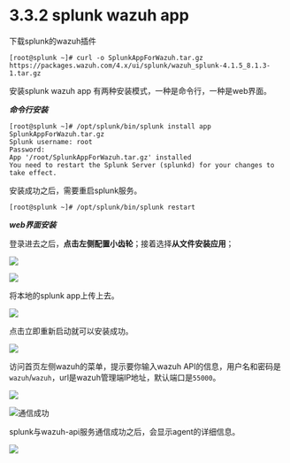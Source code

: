 # 3.3.2 splunk wazuh app

下载splunk的wazuh插件

```text
[root@splunk ~]# curl -o SplunkAppForWazuh.tar.gz https://packages.wazuh.com/4.x/ui/splunk/wazuh_splunk-4.1.5_8.1.3-1.tar.gz
```

安装splunk wazuh app 有两种安装模式，一种是命令行，一种是web界面。

_**命令行安装**_

```text
[root@splunk ~]# /opt/splunk/bin/splunk install app SplunkAppForWazuh.tar.gz
Splunk username: root
Password: 
App '/root/SplunkAppForWazuh.tar.gz' installed 
You need to restart the Splunk Server (splunkd) for your changes to take effect.
```

安装成功之后，需要重启splunk服务。

```text
[root@splunk ~]# /opt/splunk/bin/splunk restart
```

_**web界面安装**_

登录进去之后，**点击左侧配置小齿轮**；接着选择**从文件安装应用**；

![](../../.gitbook/assets/image%20%2869%29.png)

![](../../.gitbook/assets/image%20%2867%29.png)

将本地的splunk app上传上去。

![](../../.gitbook/assets/image%20%2876%29.png)

点击立即重新启动就可以安装成功。

![](../../.gitbook/assets/image%20%2874%29.png)

访问首页左侧wazuh的菜单，提示要你输入wazuh API的信息，用户名和密码是`wazuh`/`wazuh`，url是wazuh管理端IP地址，默认端口是`55000`。

![](../../.gitbook/assets/image%20%2865%29.png)

![&#x901A;&#x4FE1;&#x6210;&#x529F;](../../.gitbook/assets/image%20%2877%29.png)

splunk与wazuh-api服务通信成功之后，会显示agent的详细信息。

![](../../.gitbook/assets/image%20%2878%29.png)

